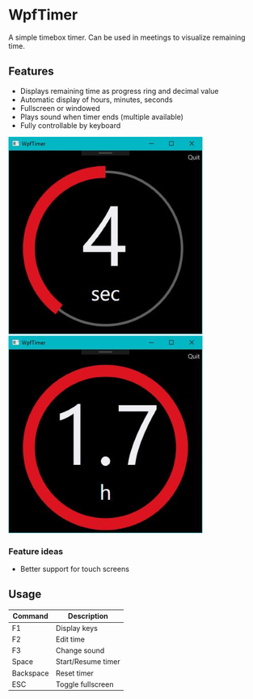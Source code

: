 # WpfTimer
A simple timebox timer. Can be used in meetings to visualize remaining time.

## Features
- Displays remaining time as progress ring and decimal value
- Automatic display of hours, minutes, seconds
- Fullscreen or windowed
- Plays sound when timer ends (multiple available)
- Fully controllable by keyboard

![Screenshot.jpg](Screenshot.jpg)
![Screenshot2.jpg](Screenshot2.jpg)

### Feature ideas
- Better support for touch screens

## Usage

Command | Description
-- | --
F1 | Display keys
F2 | Edit time
F3 | Change sound
Space | Start/Resume timer
Backspace | Reset timer
ESC | Toggle fullscreen
